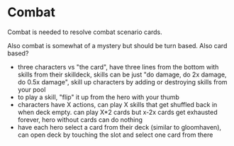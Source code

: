 # Combat
Combat is needed to resolve combat scenario cards.

Also combat is somewhat of a mystery but should be turn based. Also card based?

- three characters vs "the card", have three lines from the bottom with skills from their skilldeck, skills can be just "do damage, do 2x damage, do 0.5x damage", skill up characters by adding or destroying skills from your pool
- to play a skill, "flip" it up from the hero with your thumb
- characters have X actions, can play X skills that get shuffled back in when deck empty. can play X*2 cards but x-2x cards get exhausted forever, hero without cards can do nothing
- have each hero select a card from their deck (similar to gloomhaven), can open deck by touching the slot and select one card from there